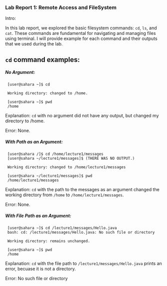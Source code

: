 ### Lab Report 1: Remote Access and FileSystem
Intro:

In this lab report, we explored the basic filesystem commands: `cd`, `ls`, and `cat`. 
These commands are fundamental for navigating and managing files using terminal. 
I will provide example for each command and their outputs that we used during the lab.

## `cd` command examples:
  
  ##### No Argument:
  
     [user@sahara ~]$ cd
     
     Working directory: changed to /home.
  
     [user@sahara ~]$ pwd
     /home
     
  Explanation: `cd` with no argument did not have any output, but changed my directory to /home. 
  
  Error: None. 
  
  ##### With Path as an Argument:
  
     [user@sahara /]$ cd /home/lecture1/messages
     [user@sahara ~/lecture1/messages]$ (THERE WAS NO OUTPUT.)

     Working directory: changed to /home/lecture1/messages
   
     [user@sahara ~/lecture1/messages]$ pwd
     /home/lecture1/messages
     
   Explanation: `cd` with the path to the messages as an argument changed the working 
   directory from `/home` to `/home/lecture1/messages`.
   
   Error: None.
   
  ##### With File Path as an Argument:
   
     [user@sahara ~]$ cd /lecture1/messages/Hello.java
     bash: cd: /lecture1/messages/Hello.java: No such file or directory

     Working directory: remains unchanged.
   
     [user@sahara ~]$ pwd
     /home

   Explanation: `cd` with the file path to `/lecture1/messages/Hello.java` prints an error, becuase
   it is not a directory.
   
   Error: No such file or directory
